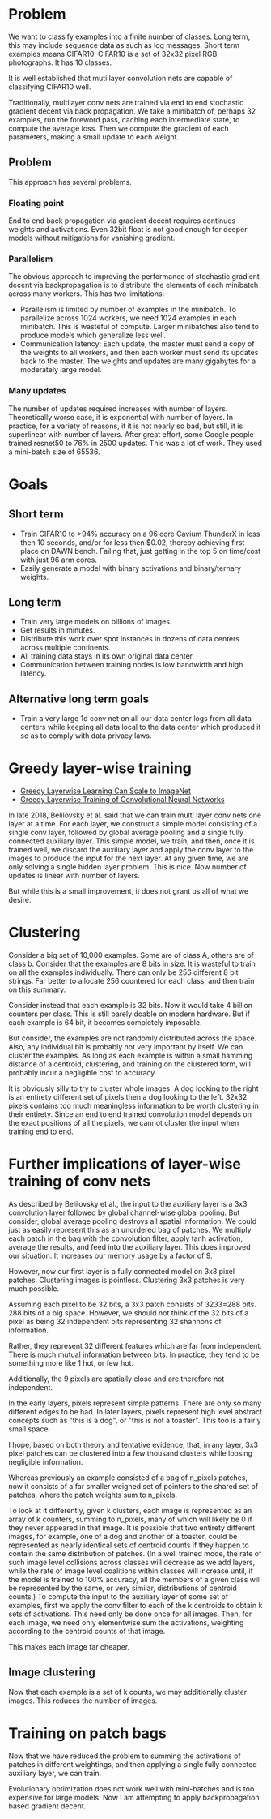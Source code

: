 # Problem
We want to classify examples into a finite number of classes.
Long term, this may include sequence data as such as log messages.
Short term examples means CIFAR10.
CIFAR10 is a set of 32x32 pixel RGB photographs.
It has 10 classes.

It is well established that muti layer convolution nets are capable of classifying CIFAR10 well.

Traditionally, multilayer conv nets are trained via end to end stochastic gradient decent via back propagation.
We take a minibatch of, perhaps 32 examples, run the foreword pass, caching each intermediate state, to compute the average loss.
Then we compute the gradient of each parameters, making a small update to each weight.

## Problem
This approach has several problems.

### Floating point
End to end back propagation via gradient decent requires continues weights and activations.
Even 32bit float is not good enough for deeper models without mitigations for vanishing gradient.

### Parallelism
The obvious approach to improving the performance of stochastic gradient decent via backpropagation is to distribute the elements of each minibatch across many workers.
This has two limitations:
- Parallelism is limited by number of examples in the minibatch. To parallelize across 1024 workers, we need 1024 examples in each minibatch. This is wasteful of compute. Larger minibatches also tend to produce models which generalize less well.
- Communication latency: Each update, the master must send a copy of the weights to all workers, and then each worker must send its updates back to the master. The weights and updates are many gigabytes for a moderately large model.

### Many updates
The number of updates required increases with number of layers.
Theoretically worse case, it is exponential with number of layers.
In practice, for a variety of reasons, it it is not nearly so bad, but still, it is superlinear with number of layers.
After great effort, some Google people trained resnet50 to 76% in 2500 updates. This was a lot of work. They used a mini-batch size of 65536.


# Goals

## Short term
- Train CIFAR10 to >94% accuracy on a 96 core Cavium ThunderX in less then 10 seconds, and/or for less then $0.02, thereby achieving first place on DAWN bench. Failing that, just getting in the top 5 on time/cost with just 96 arm cores.
- Easily generate a model with binary activations and binary/ternary weights.

## Long term
- Train very large models on billions of images.
- Get results in minutes.
- Distribute this work over spot instances in dozens of data centers across multiple continents.
- All training data stays in its own original data center.
- Communication between training nodes is low bandwidth and high latency.

## Alternative long term goals
- Train a very large 1d conv net on all our data center logs from all data centers while keeping all data local to the data center which produced it so as to comply with data privacy laws.


# Greedy layer-wise training
- [Greedy Layerwise Learning Can Scale to ImageNet](https://arxiv.org/abs/1812.11446)
- [Greedy Layerwise Training of Convolutional Neural Networks](https://dspace.mit.edu/bitstream/handle/1721.1/123128/1128279897-MIT.pdf?sequence=1&isAllowed=y)

In late 2018,  Belilovsky et al. said that we can train multi layer conv nets one layer at a time.
For each layer, we construct a simple model consisting of a single conv layer, followed by global average pooling and a single fully connected auxiliary layer.
This simple model, we train, and then, once it is trained well, we discard the auxiliary layer and apply the conv layer to the images to produce the input for the next layer.
At any given time, we are only solving a single hidden layer problem.
This is nice.
Now number of updates is linear with number of layers.

But while this is a small improvement, it does not grant us all of what we desire.


# Clustering
Consider a big set of 10,000 examples.
Some are of class A, others are of class b.
Consider that the examples are 8 bits in size.
It is wasteful to train on all the examples individually.
There can only be 256 different 8 bit strings.
Far better to allocate 256 countered for each class, and then train on this summary.

Consider instead that each example is 32 bits. Now it would take 4 billion counters per class.
This is still barely doable on modern hardware.
But if each example is 64 bit, it becomes completely imposable.

But consider, the examples are not randomly distributed across the space.
Also, any individual bit is probably not very important by itself.
We can cluster the examples.
As long as each example is within a small hamming distance of a centroid, clustering, and training on the clustered form, will probably incur a negligible cost to accuracy.


It is obviously silly to try to cluster whole images.
A dog looking to the right is an entirety different set of pixels then a dog looking to the left.
32x32 pixels contains too much meaningless information to be worth clustering in their entirety.
Since an end to end trained convolution model depends on the exact positions of all the pixels, we cannot cluster the input when training end to end.


# Further implications of layer-wise training of conv nets
As described by Belilovsky et al., the input to the auxiliary layer is a 3x3 convolution layer followed by global channel-wise global pooling.
But consider, global average pooling destroys all spatial information.
We could just as easily represent this as an unordered bag of patches.
We multiply each patch in the bag with the convolution filter, apply tanh activation, average the results, and feed into the auxiliary layer.
This does improved our situation.
It increases our memory usage by a factor of 9.

However, now our first layer is a fully connected model on 3x3 pixel patches.
Clustering images is pointless.
Clustering 3x3 patches is very much possible.

Assuming each pixel to be 32 bits, a 3x3 patch consists of 32*3*3=288 bits.
288 bits of a big space.
However, we should not think of the 32 bits of a pixel as being 32 independent bits representing 32 shannons of information.

Rather, they represent 32 different features which are far from independent.
There is much mutual information between bits.
In practice, they tend to be something more like 1 hot, or few hot.

Additionally, the 9 pixels are spatially close and are therefore not independent.

In the early layers, pixels represent simple patterns.
There are only so many different edges to be had.
In later layers, pixels represent high level abstract concepts such as "this is a dog", or "this is not a toaster".
This too is a fairly small space.

I hope, based on both theory and tentative evidence, that, in any layer, 3x3 pixel patches can be clustered into a few thousand clusters while loosing negligible information.

Whereas previously an example consisted of a bag of n_pixels patches, now it consists of a far smaller weighed set of pointers to the shared set of patches, where the patch weights sum to n_pixels.

To look at it differently, given k clusters, each image is represented as an array of k counters, summing to n_pixels, many of which will likely be 0 if they never appeared in that image.
It is possible that two entirety different images, for example, one of a dog and another of a toaster, could be represented as nearly identical sets of centroid counts if they happen to contain the same distribution of patches.
(In a well trained mode, the rate of such image level collisions across classes will decrease as we add layers, while the rate of image level coalitions within classes will increase until, if the model is trained to 100% accuracy, all the members of a given class will be represented by the same, or very similar, distributions of centroid counts.)
To compute the input to the auxiliary layer of some set of examples, first we apply the conv filter to each of the k centroids to obtain k sets of activations. This need only be done once for all images.
Then, for each image, we need only elementwise sum the activations, weighting according to the centroid counts of that image.

This makes each image far cheaper.

## Image clustering
Now that each example is a set of k counts, we may additionally cluster images.
This reduces the number of images.

# Training on patch bags
Now that we have reduced the problem to summing the activations of patches in different weightings, and then applying a single fully connected auxiliary layer, we can train.

Evolutionary optimization does not work well with mini-batches and is too expensive for large models.
Now I am attempting to apply backpropagation based gradient decent.
